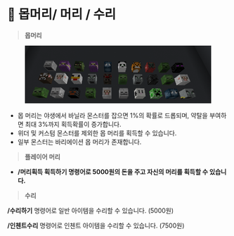 # 🥲 몹머리/ 머리 / 수리

> **몹머리**

<figure><img src="../../.gitbook/assets/image (9).png" alt=""><figcaption></figcaption></figure>

* 몹 머리는 야생에서 바닐라 몬스터를 잡으면  1%의 확률로 드롭되며, 약탈을 부여하면 최대 3%까지 획득확률이 증가합니다.
* 위더 및 커스텀 몬스터를 제외한 몹 머리를 획득할 수 있습니다.&#x20;
* 일부 몬스터는 바리에이션 몹 머리가 존재합니다.



> **플레이어 머리**

* **/머리획득 획득하기 명령어로 5000원의 돈을 주고 자신의 머리를 획득할 수 있습니다.**

> **수리**

**/수리하기** 명령어로 일반 아이템을 수리할 수 있습니다. (5000원)

**/인첸트수리** 명령어로 인첸트 아이템을 수리할 수 있습니다. (7500원)


